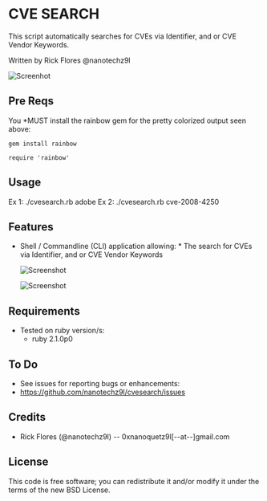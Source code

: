 CVE SEARCH
==============

This script automatically searches for CVEs via Identifier, and or CVE Vendor Keywords.

Written by Rick Flores @nanotechz9l

![Screenhot](https://imagizer.imageshack.us/v2/2760x1112q90/33/s87c.png)

## Pre Reqs

You *MUST install the rainbow gem for the pretty colorized output seen above:

	gem install rainbow
	
	require 'rainbow'

## Usage
 Ex 1: ./cvesearch.rb adobe
 Ex 2: ./cvesearch.rb cve-2008-4250
	
	
## Features
* Shell / Commandline (CLI) application allowing:
        * The search for CVEs via Identifier, and or CVE Vendor Keywords

	![Screenshot](http://imageshack.com/a/img853/5053/c7rj.png)
	
	![Screenshot](http://imageshack.com/a/img843/6884/9sy8.png)

## Requirements
* Tested on ruby version/s:
	* ruby 2.1.0p0

## To Do
* See issues for reporting bugs or enhancements:
* https://github.com/nanotechz9l/cvesearch/issues

## Credits
* Rick Flores (@nanotechz9l) -- 0xnanoquetz9l[--at--]gmail.com

## License
This code is free software; you can redistribute it and/or modify it under the
terms of the new BSD License.
